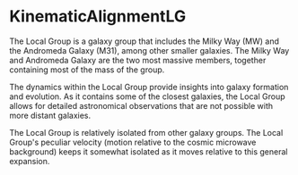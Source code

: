 # KinematicAlignmentLG

The Local Group is a galaxy group that includes the Milky Way (MW) and the Andromeda Galaxy (M31), among other smaller galaxies.
The Milky Way and Andromeda Galaxy are the two most massive members, together containing most of the mass of the group.

The dynamics within the Local Group provide insights into galaxy formation and evolution. 
As it contains some of the closest galaxies, the Local Group allows for detailed astronomical observations that are not possible with more distant galaxies.

 The Local Group is relatively isolated from other galaxy groups. 
 The Local Group's peculiar velocity (motion relative to the cosmic microwave background) keeps it somewhat isolated as it moves relative to this general expansion.
 
